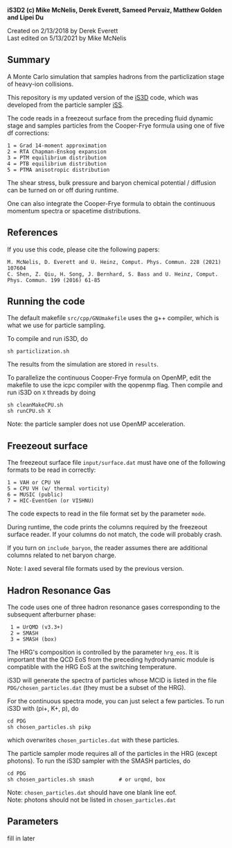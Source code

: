 **iS3D2 (c) Mike McNelis, Derek Everett, Sameed Pervaiz, Matthew Golden and Lipei Du**

Created on 2/13/2018 by Derek Everett\
Last edited on 5/13/2021 by Mike McNelis


## Summary
A Monte Carlo simulation that samples hadrons from the particlization stage of heavy-ion collisions. 

This repository is my updated version of the [iS3D](https://github.com/derekeverett/iS3D) code, which was developed from the particle sampler [iSS](https://github.com/chunshen1987/iSS).

The code reads in a freezeout surface from the preceding fluid dynamic stage and samples particles from the Cooper-Frye formula using one of five df corrections:

    1 = Grad 14-moment approximation
    2 = RTA Chapman-Enskog expansion
    3 = PTM equilibrium distribution
    4 = PTB equilibrium distribution
    5 = PTMA anisotropic distribution

The shear stress, bulk pressure and baryon chemical potential / diffusion can be turned on or off during runtime.

One can also integrate the Cooper-Frye formula to obtain the continuous momentum spectra or spacetime distributions. 


## References

If you use this code, please cite the following papers:

    M. McNelis, D. Everett and U. Heinz, Comput. Phys. Commun. 228 (2021) 107604
    C. Shen, Z. Qiu, H. Song, J. Bernhard, S. Bass and U. Heinz, Comput. Phys. Commun. 199 (2016) 61-85


## Running the code

The default makefile `src/cpp/GNUmakefile` uses the g++ compiler, which is what we use for particle sampling.

To compile and run iS3D, do

    sh particlization.sh

The results from the simulation are stored in `results`.

To parallelize the continuous Cooper-Frye formula on OpenMP, edit the makefile to use the icpc compiler with the qopenmp flag. Then compile and run iS3D on `X` threads by doing

    sh cleanMakeCPU.sh
    sh runCPU.sh X

Note: the particle sampler does not use OpenMP acceleration. 


## Freezeout surface

The freezeout surface file `input/surface.dat` must have one of the following formats to be read in correctly:

    1 = VAH or CPU VH
    5 = CPU VH (w/ thermal vorticity)
    6 = MUSIC (public)
    7 = HIC-EventGen (or VISHNU)

The code expects to read in the file format set by the parameter `mode`.

During runtime, the code prints the columns required by the freezeout surface reader. If your columns do not match, the code will probably crash. 

If you turn on `include_baryon`, the reader assumes there are additional columns related to net baryon charge.

Note: I axed several file formats used by the previous version.


## Hadron Resonance Gas 

The code uses one of three hadron resonance gases corresponding to the subsequent afterburner phase:

     1 = UrQMD (v3.3+)
     2 = SMASH
     3 = SMASH (box)
     
The HRG's composition is controlled by the parameter `hrg_eos`. It is important that the QCD EoS from the preceding hydrodynamic module is compatible with the HRG EoS at the switching temperature.

iS3D will generate the spectra of particles whose MCID is listed in the file `PDG/chosen_particles.dat` (they must be a subset of the HRG).

For the continuous spectra mode, you can just select a few particles. To run iS3D with (pi+, K+, p), do

    cd PDG
    sh chosen_particles.sh pikp

which overwrites `chosen_particles.dat` with these particles.

The particle sampler mode requires all of the particles in the HRG (except photons). To run the iS3D sampler with the SMASH particles, do 

    cd PDG
    sh chosen_particles.sh smash        # or urqmd, box
   
Note: `chosen_particles.dat` should have one blank line eof.\
Note: photons should not be listed in `chosen_particles.dat`



## Parameters

fill in later



